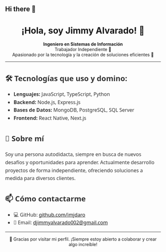 ## Hi there 👋

<!-- Encabezado personalizado para tu perfil de GitHub -->
<h1 align="center">¡Hola, soy Jimmy Alvarado! 👋</h1>

<p align="center">
  <strong>Ingeniero en Sistemas de Información</strong><br>
  Trabajador Independiente 💼<br>
  Apasionado por la tecnología y la creación de soluciones eficientes 🚀
</p>

<hr>

<!-- Estilo básico embebido -->
<div style="font-family:Segoe UI, sans-serif; line-height:1.6; font-size:16px; color:#333;">

  <h2>🛠️ Tecnologías que uso y domino:</h2>

  <ul>
    <li><strong>Lenguajes:</strong> JavaScript, TypeScript, Python</li>
    <li><strong>Backend:</strong> Node.js, Express.js</li>
    <li><strong>Bases de Datos:</strong> MongoDB, PostgreSQL, SQL Server</li>
    <li><strong>Frontend:</strong> React Native, Next.js</li>
  </ul>

  <h2>📌 Sobre mí</h2>
  <p>
    Soy una persona autodidacta, siempre en busca de nuevos desafíos y oportunidades para aprender.
    Actualmente desarrollo proyectos de forma independiente, ofreciendo soluciones a medida para diversos clientes.
  </p>

  <h2>📫 Cómo contactarme</h2>
  <ul>
    <li>💻 GitHub: <a href="https://github.com/imjdar" target="_blank">github.com/imjdaro</a></li>
    <li>📧 Email: <a href="djimmyalvarado002@gmail.com">djimmyalvarado002@gmail.com</a></li>
    <!-- Agrega más enlaces como LinkedIn o portafolio si deseas -->
  </ul>

</div>

<hr>

<p align="center" style="font-size:14px;">
  🚀 Gracias por visitar mi perfil. ¡Siempre estoy abierto a colaborar y crear algo increíble!
</p>

